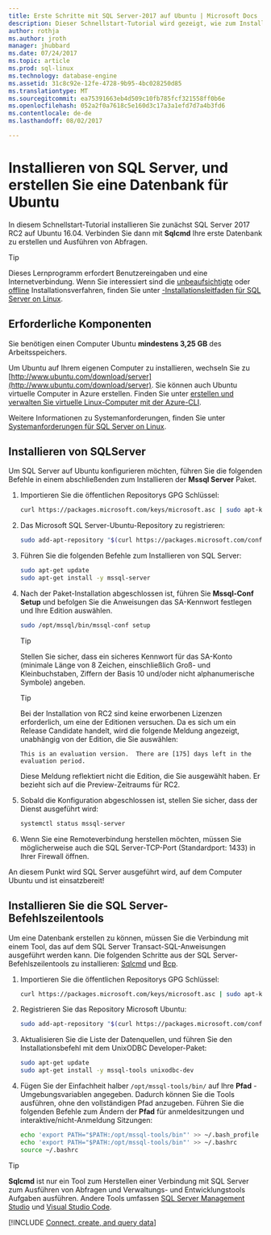 ```yaml
---
title: Erste Schritte mit SQL Server-2017 auf Ubuntu | Microsoft Docs
description: Dieser Schnellstart-Tutorial wird gezeigt, wie zum Installieren von SQL Server-2017 auf Ubuntu und erstellen und Abfragen einer Datenbank mit Sqlcmd wird.
author: rothja
ms.author: jroth
manager: jhubbard
ms.date: 07/24/2017
ms.topic: article
ms.prod: sql-linux
ms.technology: database-engine
ms.assetid: 31c8c92e-12fe-4728-9b95-4bc028250d85
ms.translationtype: MT
ms.sourcegitcommit: ea75391663eb4d509c10fb785fcf321558ff0b6e
ms.openlocfilehash: 052a2f0a7618c5e160d3c17a3a1efd7d7a4b3fd6
ms.contentlocale: de-de
ms.lasthandoff: 08/02/2017

---
```

# <a name="install-sql-server-and-create-a-database-on-ubuntu"></a>Installieren von SQL Server, und erstellen Sie eine Datenbank für Ubuntu

In diesem Schnellstart-Tutorial installieren Sie zunächst SQL Server 2017 RC2 auf Ubuntu 16.04. Verbinden Sie dann mit **Sqlcmd** Ihre erste Datenbank zu erstellen und Ausführen von Abfragen.

> [!TIP]
> Dieses Lernprogramm erfordert Benutzereingaben und eine Internetverbindung. Wenn Sie interessiert sind die [unbeaufsichtigte](sql-server-linux-setup.md#unattended) oder [offline](sql-server-linux-setup.md#offline) Installationsverfahren, finden Sie unter [-Installationsleitfaden für SQL Server on Linux](sql-server-linux-setup.md).

## <a name="prerequisites"></a>Erforderliche Komponenten

Sie benötigen einen Computer Ubuntu **mindestens 3,25 GB** des Arbeitsspeichers.

Um Ubuntu auf Ihrem eigenen Computer zu installieren, wechseln Sie zu [http://www.ubuntu.com/download/server](http://www.ubuntu.com/download/server). Sie können auch Ubuntu virtuelle Computer in Azure erstellen. Finden Sie unter [erstellen und verwalten Sie virtuelle Linux-Computer mit der Azure-CLI](https://docs.microsoft.com/azure/virtual-machines/linux/tutorial-manage-vm).

Weitere Informationen zu Systemanforderungen, finden Sie unter [Systemanforderungen für SQL Server on Linux](sql-server-linux-setup.md#system).

## <a id="install"></a>Installieren von SQLServer

Um SQL Server auf Ubuntu konfigurieren möchten, führen Sie die folgenden Befehle in einem abschließenden zum Installieren der **Mssql Server** Paket.

1. Importieren Sie die öffentlichen Repositorys GPG Schlüssel:

   ```bash
   curl https://packages.microsoft.com/keys/microsoft.asc | sudo apt-key add -
   ```

1. Das Microsoft SQL Server-Ubuntu-Repository zu registrieren:

   ```bash
   sudo add-apt-repository "$(curl https://packages.microsoft.com/config/ubuntu/16.04/mssql-server.list)"
   ```

1. Führen Sie die folgenden Befehle zum Installieren von SQL Server:

   ```bash
   sudo apt-get update
   sudo apt-get install -y mssql-server
   ```

1. Nach der Paket-Installation abgeschlossen ist, führen Sie **Mssql-Conf Setup** und befolgen Sie die Anweisungen das SA-Kennwort festlegen und Ihre Edition auswählen.

   ```bash
   sudo /opt/mssql/bin/mssql-conf setup
   ```

   > [!TIP]
   > Stellen Sie sicher, dass ein sicheres Kennwort für das SA-Konto (minimale Länge von 8 Zeichen, einschließlich Groß- und Kleinbuchstaben, Ziffern der Basis 10 und/oder nicht alphanumerische Symbole) angeben.

   > [!TIP]
   > Bei der Installation von RC2 sind keine erworbenen Lizenzen erforderlich, um eine der Editionen versuchen. Da es sich um ein Release Candidate handelt, wird die folgende Meldung angezeigt, unabhängig von der Edition, die Sie auswählen:
   >
   > `This is an evaluation version.  There are [175] days left in the evaluation period.`
   >
   > Diese Meldung reflektiert nicht die Edition, die Sie ausgewählt haben. Er bezieht sich auf die Preview-Zeitraums für RC2.

1. Sobald die Konfiguration abgeschlossen ist, stellen Sie sicher, dass der Dienst ausgeführt wird:

   ```bash
   systemctl status mssql-server
   ```

1. Wenn Sie eine Remoteverbindung herstellen möchten, müssen Sie möglicherweise auch die SQL Server-TCP-Port (Standardport: 1433) in Ihrer Firewall öffnen.

An diesem Punkt wird SQL Server ausgeführt wird, auf dem Computer Ubuntu und ist einsatzbereit!

## <a id="tools"></a>Installieren Sie die SQL Server-Befehlszeilentools

Um eine Datenbank erstellen zu können, müssen Sie die Verbindung mit einem Tool, das auf dem SQL Server Transact-SQL-Anweisungen ausgeführt werden kann. Die folgenden Schritte aus der SQL Server-Befehlszeilentools zu installieren: [Sqlcmd](../tools/sqlcmd-utility.md) und [Bcp](../tools/bcp-utility.md).

1. Importieren Sie die öffentlichen Repositorys GPG Schlüssel:

   ```bash
   curl https://packages.microsoft.com/keys/microsoft.asc | sudo apt-key add -
   ```

1. Registrieren Sie das Repository Microsoft Ubuntu:

   ```bash
   sudo add-apt-repository "$(curl https://packages.microsoft.com/config/ubuntu/16.04/prod.list)"
   ```

1. Aktualisieren Sie die Liste der Datenquellen, und führen Sie den Installationsbefehl mit dem UnixODBC Developer-Paket:

   ```bash
   sudo apt-get update
   sudo apt-get install -y mssql-tools unixodbc-dev
   ```

1. Fügen Sie der Einfachheit halber `/opt/mssql-tools/bin/` auf Ihre **Pfad** -Umgebungsvariablen angegeben. Dadurch können Sie die Tools ausführen, ohne den vollständigen Pfad anzugeben. Führen Sie die folgenden Befehle zum Ändern der **Pfad** für anmeldesitzungen und interaktive/nicht-Anmeldung Sitzungen:

   ```bash
   echo 'export PATH="$PATH:/opt/mssql-tools/bin"' >> ~/.bash_profile
   echo 'export PATH="$PATH:/opt/mssql-tools/bin"' >> ~/.bashrc
   source ~/.bashrc
   ```

> [!TIP]
> **Sqlcmd** ist nur ein Tool zum Herstellen einer Verbindung mit SQL Server zum Ausführen von Abfragen und Verwaltungs- und Entwicklungstools Aufgaben ausführen. Andere Tools umfassen [SQL Server Management Studio](sql-server-linux-develop-use-ssms.md) und [Visual Studio Code](sql-server-linux-develop-use-vscode.md).

[!INCLUDE [Connect, create, and query data](../includes/sql-linux-quickstart-connect-query.md)]
